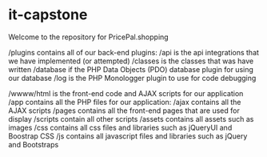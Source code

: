 # it-capstone

Welcome to the repository for PricePal.shopping

/plugins contains all of our back-end plugins:
    /api is the api integrations that we have implemented (or attempted)
    /classes is the classes that was have written
    /database if the PHP Data Objects (PDO) database plugin for using our database
    /log is the PHP Monologger plugin to use for code debugging

/wwww/html is the front-end code and AJAX scripts for our application
    /app contains all the PHP files for our application:
        /ajax contains all the AJAX scripts
        /pages contains all the front-end pages that are used for display
        /scripts contain all other scripts
    /assets contains all assets such as images
    /css contains all css files and libraries such as jQueryUI and Boostrap CSS
    /js contains all javascript files and libraries such as jQuery and Bootstraps

